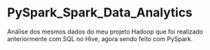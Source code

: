 # PySpark_Spark_Data_Analytics
Análise dos mesmos dados do meu projeto Hadoop que foi realizado anteriormente com SQL no Hive, agora sendo feito com PySpark.
